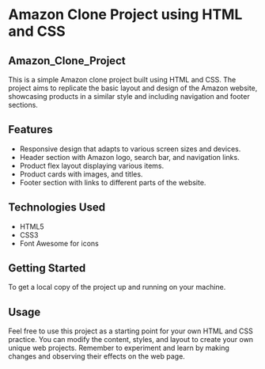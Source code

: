 # Amazon Clone Project using HTML and CSS
## Amazon_Clone_Project
This is a simple Amazon clone project built using HTML and CSS. The project aims to replicate the basic layout and design of 
the Amazon website, showcasing products in a similar style and including navigation and footer sections.

## Features
- Responsive design that adapts to various screen sizes and devices.
- Header section with Amazon logo, search bar, and navigation links.
- Product flex layout displaying various items.
- Product cards with images, and titles.
- Footer section with links to different parts of the website.

## Technologies Used
- HTML5
- CSS3
- Font Awesome for icons

## Getting Started
To get a local copy of the project up and running on your machine.

## Usage
Feel free to use this project as a starting point for your own HTML and CSS practice. You can modify the content, styles, and layout to create your own unique web projects. Remember to experiment and learn by making changes and observing their effects on the web page.
